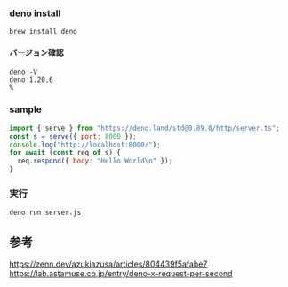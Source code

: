 ### deno install

```
brew install deno
```

#### バージョン確認

```
deno -V
deno 1.20.6
%
```

### sample

```js
import { serve } from "https://deno.land/std@0.89.0/http/server.ts";
const s = serve({ port: 8000 });
console.log("http://localhost:8000/");
for await (const req of s) {
  req.respond({ body: "Hello World\n" });
}
```

### 実行

```
deno run server.js
```

## 参考

https://zenn.dev/azukiazusa/articles/804439f5afabe7
https://lab.astamuse.co.jp/entry/deno-x-request-per-second
